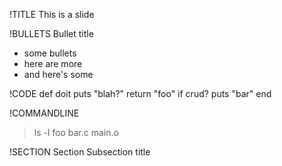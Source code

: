 !TITLE
This is a slide

!BULLETS
Bullet title
* some bullets
* here are more
* and here's some

!CODE
def doit
  puts "blah?"
  return "foo" if crud?
  puts "bar"
end

!COMMANDLINE
> ls -l
foo   bar.c   main.o

!SECTION
Section
Subsection title
